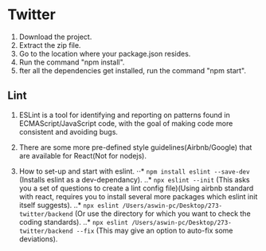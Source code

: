 # Twitter

1. Download the project.  
2. Extract the zip file.  
3. Go to the location where your package.json resides.  
4. Run the command "npm install".  
5. fter all the dependencies get installed, run the command "npm start".

## Lint

1. ESLint is a tool for identifying and reporting on patterns found in ECMAScript/JavaScript code, with the goal of making code more consistent and avoiding bugs.

2. There are some more pre-defined style guidelines(Airbnb/Google) that are available for React(Not for nodejs).

3. How to set-up and start with eslint.
⋅⋅* ```npm install eslint --save-dev``` (Installs eslint as a dev-dependancy).
..* ```npx eslint --init``` (This asks you a set of questions to create a lint config file)(Using airbnb standard with react, requires you to install several more packages which eslint init itself suggests).
..* ```npx eslint /Users/aswin-pc/Desktop/273-twitter/backend``` (Or use the directory for which you want to check the coding standards).
..* ```npx eslint /Users/aswin-pc/Desktop/273-twitter/backend --fix``` (This may give an option to auto-fix some deviations).
